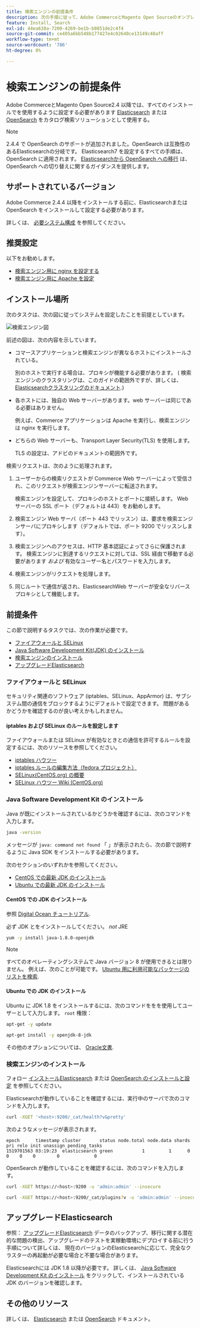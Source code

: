 ```yaml
---
title: 検索エンジンの前提条件
description: 次の手順に従って、Adobe CommerceとMagento Open Sourceのオンプレミスインストールで、サポートされている検索エンジンソフトウェアをインストールして設定します。
feature: Install, Search
exl-id: 44ea638a-7200-4269-be1b-b0851de2c4f4
source-git-commit: ce405a6bb548b177427e4c02640ce13149c48aff
workflow-type: tm+mt
source-wordcount: '786'
ht-degree: 0%

---
```


# 検索エンジンの前提条件

Adobe CommerceとMagento Open Source2.4 以降では、すべてのインストールでを使用するように設定する必要があります [Elasticsearch](https://www.elastic.co) または [OpenSearch](https://opensearch.org/) をカタログ検索ソリューションとして使用する。

>[!NOTE]
>
>2.4.4 で OpenSearch のサポートが追加されました。OpenSearch は互換性のあるElasticsearchの分岐です。 Elasticsearch7 を設定するすべての手順は、OpenSearch に適用されます。 [Elasticsearchから OpenSearch への移行](../../../upgrade/prepare/opensearch-migration.md) は、OpenSearch への切り替えに関するガイダンスを提供します。

## サポートされているバージョン

Adobe Commerce 2.4.4 以降をインストールする前に、Elasticsearchまたは OpenSearch をインストールして設定する必要があります。

詳しくは、 [必要システム構成](../../system-requirements.md) を参照してください。

## 推奨設定

以下をお勧めします。

* [検索エンジン用に nginx を設定する](configure-nginx.md)
* [検索エンジン用に Apache を設定](configure-apache.md)

## インストール場所

次のタスクは、次の図に従ってシステムを設定したことを前提としています。

![検索エンジン図](../../../assets/installation/search-engine-config.svg)

前述の図は、次の内容を示しています。

* コマースアプリケーションと検索エンジンが異なるホストにインストールされている。

  別のホストで実行する場合は、プロキシが機能する必要があります。 ( 検索エンジンのクラスタリングは、このガイドの範囲外ですが、詳しくは、 [Elasticsearchクラスタリングのドキュメント](https://www.elastic.co/guide/en/elasticsearch/guide/current/distributed-cluster.html).)

* 各ホストには、独自の Web サーバーがあります。web サーバーは同じである必要はありません。

  例えば、Commerce アプリケーションは Apache を実行し、検索エンジンは nginx を実行します。

* どちらの Web サーバーも、Transport Layer Security(TLS) を使用します。

  TLS の設定は、アドビのドキュメントの範囲外です。

検索リクエストは、次のように処理されます。

1. ユーザーからの検索リクエストが Commerce Web サーバーによって受信され、このリクエストが検索エンジンサーバーに転送されます。

   検索エンジンを設定して、プロキシのホストとポートに接続します。 Web サーバーの SSL ポート（デフォルトは 443）をお勧めします。

1. 検索エンジン Web サーバ（ポート 443 でリッスン）は、要求を検索エンジンサーバにプロキシします（デフォルトでは、ポート 9200 でリッスンします）。

1. 検索エンジンへのアクセスは、HTTP 基本認証によってさらに保護されます。 検索エンジンに到達するリクエストに対しては、SSL 経由で移動する必要があります *および* 有効なユーザー名とパスワードを入力します。

1. 検索エンジンがリクエストを処理します。

1. 同じルートで通信が返され、ElasticsearchWeb サーバーが安全なリバースプロキシとして機能します。

## 前提条件

この節で説明するタスクでは、次の作業が必要です。

* [ファイアウォールと SELinux](#firewall-and-selinux)
* [Java Software Development Kit(JDK) のインストール](#install-the-java-software-development-kit)
* [検索エンジンのインストール](#install-the-search-engine)
* [アップグレードElasticsearch](#upgrading-elasticsearch)

### ファイアウォールと SELinux

セキュリティ関連のソフトウェア (iptables、SELinux、AppArmor) は、サブシステム間の通信をブロックするようにデフォルトで設定できます。 問題があるかどうかを確認するのが良い考えかもしれません。

#### iptables および SELinux のルールを設定します

ファイアウォールまたは SELinux が有効なときとの通信を許可するルールを設定するには、次のリソースを参照してください。

* [iptables ハウツー](https://help.ubuntu.com/community/IptablesHowTo)
* [iptables ルールの編集方法（fedora プロジェクト）](https://fedoraproject.org/wiki/How_to_edit_iptables_rules)
* [SELinux(CentOS.org) の概要](https://www.centos.org)
* [SELinux ハウツー Wiki (CentOS.org)](https://wiki.centos.org/HowTos/SELinux)

### Java Software Development Kit のインストール

Java が既にインストールされているかどうかを確認するには、次のコマンドを入力します。

```bash
java -version
```

メッセージが `java: command not found` 「 」が表示されたら、次の節で説明するように Java SDK をインストールする必要があります。

次のセクションのいずれかを参照してください。

* [CentOS での最新 JDK のインストール](#install-the-jdk-on-centos)
* [Ubuntu での最新 JDK のインストール](#install-the-jdk-on-ubuntu)

#### CentOS での JDK のインストール

参照 [Digital Ocean チュートリアル](https://www.digitalocean.com/community/tutorials/how-to-install-java-on-centos-and-fedora#install-oracle-java-8).

必ず JDK とをインストールしてください。 *not* JRE

```bash
yum -y install java-1.8.0-openjdk
```

>[!NOTE]
>
>すべてのオペレーティングシステムで Java バージョン 8 が使用できるとは限りません。 例えば、次のことが可能です。 [Ubuntu 用に利用可能なパッケージのリストを検索](https://packages.ubuntu.com/).

#### Ubuntu での JDK のインストール

Ubuntu に JDK 1.8 をインストールするには、次のコマンドををを使用してユーザーとして入力します。 `root` 権限：

```bash
apt-get -y update
```

```bash
apt-get install -y openjdk-8-jdk
```

その他のオプションについては、 [Oracle文書](https://docs.oracle.com/javase/8/docs/technotes/guides/install/install_overview.html).

### 検索エンジンのインストール

フォロー [インストールElasticsearch](https://www.elastic.co/guide/en/elasticsearch/reference/current/install-elasticsearch.html) または [OpenSearch のインストールと設定](https://opensearch.org/docs/latest/opensearch/install/index/) を参照してください。

Elasticsearchが動作していることを確認するには、実行中のサーバで次のコマンドを入力します。

```bash
curl -XGET '<host>:9200/_cat/health?v&pretty'
```

次のようなメッセージが表示されます。

```terminal
epoch      timestamp cluster       status node.total node.data shards pri relo init unassign pending_tasks
1519701563 03:19:23  elasticsearch green           1         1      0   0    0    0        0             0
```

OpenSearch が動作していることを確認するには、次のコマンドを入力します。

```bash
curl -XGET https://<host>:9200 -u 'admin:admin' --insecure
```

```bash
curl -XGET https://<host>:9200/_cat/plugins?v -u 'admin:admin' --insecure
```

## アップグレードElasticsearch

参照： [アップグレードElasticsearch](https://www.elastic.co/guide/en/elasticsearch/reference/current/setup-upgrade.html) データのバックアップ、移行に関する潜在的な問題の検出、アップグレードのテストを実稼動環境にデプロイする前に行う手順について詳しくは、 現在のバージョンのElasticsearchに応じて、完全なクラスターの再起動が必要な場合と不要な場合があります。

Elasticsearchには JDK 1.8 以降が必要です。 詳しくは、 [Java Software Development Kit のインストール](#install-the-java-software-development-kit) をクリックして、インストールされている JDK のバージョンを確認します。

## その他のリソース

詳しくは、 [Elasticsearch](https://www.elastic.co/guide/en/elasticsearch/reference/current/index.html) または [OpenSearch](https://opensearch.org/docs/latest/) ドキュメント。
